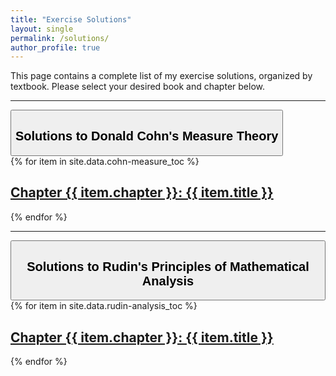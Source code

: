 ```yaml
---
title: "Exercise Solutions"
layout: single
permalink: /solutions/
author_profile: true
---
```


This page contains a complete list of my exercise solutions, organized by textbook. 
Please select your desired book and chapter below.

---

<div class="solution-accordion">
  <button class="accordion-header">
    <h2> Solutions to Donald Cohn's Measure Theory</h2>
  </button>
  <div class="accordion-panel">
    <div class="list__wrapper">
      {% for item in site.data.cohn-measure_toc %}
        <div class="list__item">
          <article class="archive__item" itemscope itemtype="https://schema.org/CreativeWork">
            <h2 class="archive__item-title" itemprop="headline">
              <a href="/solutions/cohn-measure/chapter{{ item.chapter }}/" rel="permalink">
                Chapter {{ item.chapter }}: {{ item.title }}
              </a>
            </h2>
          </article>
        </div>
      {% endfor %}
    </div>
  </div>
</div>

---

<div class="solution-accordion">
  <button class="accordion-header">
    <h2> Solutions to Rudin's Principles of Mathematical Analysis</h2>
  </button>
  <div class="accordion-panel">
    <div class="list__wrapper">
      {% for item in site.data.rudin-analysis_toc %}
        <div class="list__item">
          <article class="archive__item" itemscope itemtype="https://schema.org/CreativeWork">
            <h2 class="archive__item-title" itemprop="headline">
              <a href="/solutions/rudin-analysis/chapter{{ item.chapter }}/" rel="permalink">
                Chapter {{ item.chapter }}: {{ item.title }}
              </a>
            </h2>
          </article>
        </div>
      {% endfor %}
    </div>
  </div>
</div>
